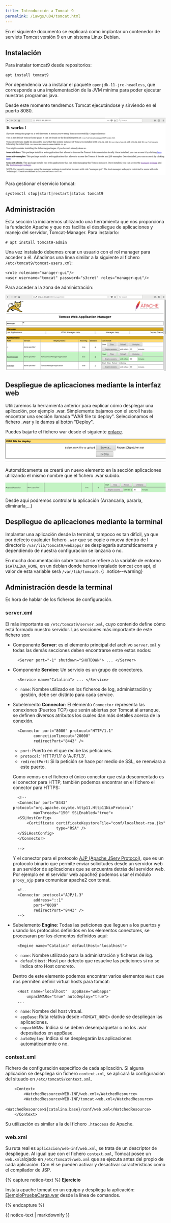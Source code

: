 ```yaml
---
title: Introducción a Tomcat 9
permalink: /iawgs/u04/tomcat.html
---
```


En el siguiente documento se explicará como implantar un contenedor de servlets Tomcat versión 9 en un sistema Linux Debian.

## Instalación

Para instalar tomcat9 desde repositorios:
	
	apt install tomcat9

Por dependencia va a instalar el paquete `openjdk-11-jre-headless`, que corresponde a una implementación de la JVM mínima para poder ejecutar nuestros programas java.

Desde este momento tendremos Tomcat ejecutándose y sirviendo en el puerto 8080.

![tomcat](img/tomcat1.png)

Para gestionar el servicio tomcat:

	systemctl stop|start|restart|status tomcat9

## Administración

Esta sección la iniciaremos utilizando una herramienta que nos proporciona la fundación Apache y que nos facilita el despliegue de aplicaciones y manejo del servidor, Tomcat-Manager. Para instalarlo:

	# apt install tomcat9-admin

Una vez instalado debemos crear un usuario con el rol manager para acceder a él. Añadimos una línea similar a la siguiente al fichero `/etc/tomcat9/tomcat-users.xml`:

	<role rolename="manager-gui"/>
	<user username="tomcat" password="s3cret" roles="manager-gui"/>

Para acceder a la zona de administración:

![tomcat](img/tomcat2.png)
 
## Despliegue de aplicaciones mediante la interfaz web

Utilizaremos la herramienta anterior para explicar cómo desplegar una aplicación, por ejemplo .war. Simplemente bajamos con el scroll hasta encontrar una sección llamada "WAR file to deploy". Seleccionamos el fichero .war y le damos al botón "Deploy".

Puedes bajarte el fichero war desde el siguiente [enlace](war/RequestDispatcher.war).

![tomcat](img/tomcat3.png)

Automáticamente se creará un nuevo elemento en la sección aplicaciones utilizando el mismo
nombre que el fichero .war subido.

![tomcat](img/tomcat4.png)

Desde aquí podremos controlar la aplicación (Arrancarla, pararla, eliminarla,...)

## Despliegue de aplicaciones mediante la terminal

Implantar una aplicación desde la terminal, tampoco es tan difícil, ya que por defecto cualquier fichero `.war` que se copie o mueva dentro de l directorio `/var/lib/tomcat9/webapps/` se desplegaría automáticamente y dependiendo de nuestra configuración se lanzaría o no.

En mucha documentación sobre tomcat se refiere a la variable de entorno `$CATALINA_HOME`, en un debian donde hemos instalado tomcat con apt, el valor de esta variable será `/var/lib/tomcat9`.
{: .notice--warning}

## Administración desde la terminal

Es hora de hablar de los ficheros de configuración. 

### server.xml

El más importante es `/etc/tomcat9/server.xml`, cuyo contenido define cómo está formado nuestro servidor. Las secciones más importante de este fichero son:

* Componente **Server**: es el elemento principal del archivo `server.xml` y todas las demás secciones deben encontrarse entre estos nodos:
		
		<Server port="-1" shutdown="SHUTDOWN"> ... </Server>

* Componente **Service**: Un servicio es un grupo de conectores.
  
		<Service name="Catalina"> ... </Service>
	
	* `name`: Nombre utilizado en los ficheros de log, administración y gestión, debe ser distínto para cada service.

* Subelemento **Connector**: El elemento `Connector` representa las conexiones (Puertos TCP) que serán abiertas por Tomcat al arranque, se definen diversos atributos los cuales dan más detalles acerca de la conexión.

		<Connector port="8080" protocol="HTTP/1.1" 
               connectionTimeout="20000" 
               redirectPort="8443" /> 

	* `port`: Puerto en el que recibe las peticiones.
	* `protocol`: 'HTTP/1.1' ó 'AJP/1.3'.
	* `redirectPort`: Si la petición se hace por medio de SSL, se reenvíara a este puerto.

	Como vemos en el fichero el único conector que está descomentado es el conector para HTTP, también podemos encontrar en el fichero el conector para HTTPS:

		<!--
	    <Connector port="8443" protocol="org.apache.coyote.http11.Http11NioProtocol"
               maxThreads="150" SSLEnabled="true">
        <SSLHostConfig>
            <Certificate certificateKeystoreFile="conf/localhost-rsa.jks"
                         type="RSA" />
        </SSLHostConfig>
        </Connector>

	    -->

	Y el conector para el protocolo [AJP (Apache JServ Protocol)](https://es.wikipedia.org/wiki/Apache_JServ_Protocol), que es un protocolo binario que permite enviar solicitudes desde un servidor web a un servidor de aplicaciones que se encuentra detrás del servidor web. Por ejemplo en el servidor web apache2 podemos usar el módulo `proxy_ajp` para comunicar apache2 con tomat.

		<!--
    	<Connector protocol="AJP/1.3"
               address="::1"
               port="8009"
               redirectPort="8443" />
    	-->

* Subelemento **Engine**: Todas las peticiones que lleguen a los puertos y usando los protocolos definidos en los elementos conectores, se procesaran por los elementos definidos aquí:

		<Engine name="Catalina" defaultHost="localhost"> 

	* `name`: Nombre utilizado para la administración y ficheros de log.
	* `defaultHost`: Host por defecto que resuelve las peticiones si no se indica otro Host concreto.

	Dentro de este elemento podemos encontrar varios elementos `Host` que nos permiten definir virtual hosts para tomcat:

		<Host name="localhost"  appBase="webapps"
            unpackWARs="true" autoDeploy="true">
		...

	* `name`: Nombre del host virtual.
	* `appBase`: Ruta relativa desde `<TOMCAT_HOME>` donde se despliegan las aplicaciones.
	* `unpackWARs`: Indica si se deben desempaquetar o no los .war depositados en appBase.
	* `autoDeploy`: Indica si se desplegarán las aplicaciones automáticamente o no.

### context.xml

Fichero de configuración específico de cada aplicación. Si alguna aplicación se despliega sin fichero `context.xml`, se aplicará la configuración del situado en `/etc/tomcat9/context.xml`.

		<Context>
		    <WatchedResource>WEB-INF/web.xml</WatchedResource>
		    <WatchedResource>WEB-INF/tomcat-web.xml</WatchedResource>
		    <WatchedResource>${catalina.base}/conf/web.xml</WatchedResource>
		</Context>


Su utilización es similar a la del fichero `.htaccess` de Apache.

### web.xml

Su ruta real es `aplicacion/web-inf/web.xml`, se trata de un descriptor de despliegue. Al igual que con el fichero `context.xml`, Tomcat posee un `web.xml`alojado en `/etc/tomcat9/web.xml` que se ejecuta antes del propio de cada aplicación. Con él se pueden activar y desactivar características como el compilador de JSP.

{% capture notice-text %}
**Ejercicio**

Instala apache tomcat en un equipo y despliega la aplicación: [EjemploPruebaCarga.war](war/EjemploPruebaCarga.war) desde la línea de comandos.

{% endcapture %}<div class="notice--info">{{ notice-text | markdownify }}</div>